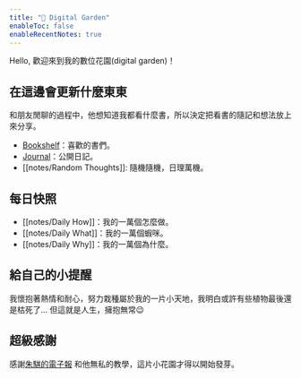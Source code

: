```yaml
---
title: "🌵 Digital Garden"
enableToc: false
enableRecentNotes: true
---
```


Hello, 歡迎來到我的數位花園(digital garden)！


## 在這邊會更新什麼東東

和朋友閒聊的過程中，他想知道我都看什麼書，所以決定把看書的隨記和想法放上來分享。

- [Bookshelf](notes/Bookshelf.md)：喜歡的書們。
- [Journal](notes/Journal.md)：公開日記。
- [[notes/Random Thoughts]]: 隨機隨機，日理萬機。

## 每日快照

- [[notes/Daily How]]：我的一萬個怎麼做。
- [[notes/Daily What]]：我的一萬個蝦咪。
- [[notes/Daily Why]]：我的一萬個為什麼。




## 給自己的小提醒

我懷抱著熱情和耐心，努力栽種屬於我的一片小天地，我明白或許有些植物最後還是枯死了...
但這就是人生，擁抱無常😉

## 超級感謝

感謝[朱騏的電子報](https://henrychu.substack.com/p/no94-7) 和他無私的教學，這片小花園才得以開始發芽。
